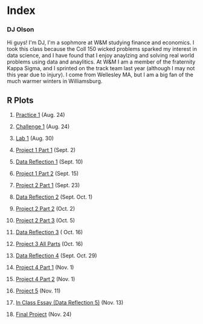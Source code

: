 # Index

### DJ Olson

Hi guys! I'm DJ, I'm a sophmore at W&M studying finance and economics. I took this class because the Coll 150 wicked problems sparked my interest in data science, and I have found that I enjoy anaylzing and solving real world problems using data and anaylitics. At W&M I am a member of the fraternity Kappa Sigma, and I sprinted on the track team last year (although I may not this year due to injury). I come from Wellesley MA, but I am a big fan of the much warmer winters in Williamsburg. 

## R Plots
1. [Practice 1](https://dj-olson.github.io/Data100/R_Practice_Plot1) (Aug. 24) 
 
2. [Challenge 1](https://dj-olson.github.io/Data100/R_Challenge_Plot1) (Aug. 24) 

3. [Lab 1](https://dj-olson.github.io/Data100/Lab1) (Aug. 30)

4. [Project 1 Part 1](https://dj-olson.github.io/Data100/Lab1b) (Sept. 2)

5. [Data Reflection 1](https://dj-olson.github.io/Data100/data_reflection) (Sept. 10)

6. [Project 1 Part 2](https://dj-olson.github.io/Data100/Lab2) (Sept. 15)

7. [Project 2 Part 1](https://dj-olson.github.io/Data100/Lab2b) (Sept. 23)

8. [Data Reflection 2](https://dj-olson.github.io/Data100/Data_reflection_2) (Sept. Oct. 1)

9. [Project 2 Part 2](https://dj-olson.github.io/Data100/Project2_Part2) (Oct. 2)

10. [Project 2 Part 3](https://dj-olson.github.io/Data100/Project2_Part3) (Oct. 5)

11. [Data Reflection 3](https://dj-olson.github.io/Data100/Data_reflection_3) ( Oct. 16)

12. [Project 3 All Parts](https://dj-olson.github.io/Data100/Project3) (Oct. 16)

13. [Data Reflection 4](https://dj-olson.github.io/Data100/Data_reflection_4) (Sept. Oct. 29)

14. [Project 4 Part 1](https://dj-olson.github.io/Data100/Project4_part1) (Nov. 1)

15. [Project 4 Part 2](https://dj-olson.github.io/Data100/Project4_part2) (Nov. 1)

16. [Project 5](https://dj-olson.github.io/Data100/Project5) (Nov. 11)

17. [In Class Essay (Data Reflection 5)](https://dj-olson.github.io/Data100/InClassEssay) (Nov. 13)

18. [Final Project](https://dj-olson.github.io/Data100/Final) (Nov. 24)

